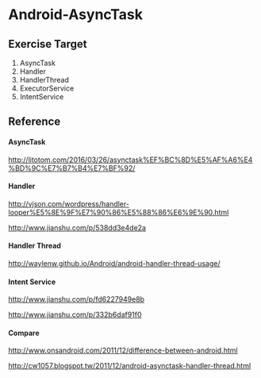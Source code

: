 # Android-AsyncTask

## Exercise Target
1. AsyncTask
1. Handler
1. HandlerThread
1. ExecutorService
1. IntentService

## Reference

#### AsyncTask
http://litotom.com/2016/03/26/asynctask%EF%BC%8D%E5%AF%A6%E4%BD%9C%E7%B7%B4%E7%BF%92/

#### Handler
http://vjson.com/wordpress/handler-looper%E5%8E%9F%E7%90%86%E5%88%86%E6%9E%90.html

http://www.jianshu.com/p/538dd3e4de2a

#### Handler Thread
http://waylenw.github.io/Android/android-handler-thread-usage/

#### Intent Service
http://www.jianshu.com/p/fd6227949e8b

http://www.jianshu.com/p/332b6daf91f0


#### Compare
http://www.onsandroid.com/2011/12/difference-between-android.html

http://cw1057.blogspot.tw/2011/12/android-asynctask-handler-thread.html